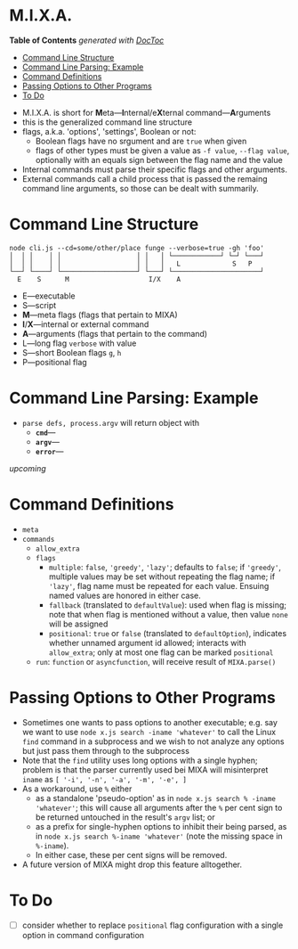 

# M.I.X.A.

<!-- START doctoc generated TOC please keep comment here to allow auto update -->
<!-- DON'T EDIT THIS SECTION, INSTEAD RE-RUN doctoc TO UPDATE -->
**Table of Contents**  *generated with [DocToc](https://github.com/thlorenz/doctoc)*

- [Command Line Structure](#command-line-structure)
- [Command Line Parsing: Example](#command-line-parsing-example)
- [Command Definitions](#command-definitions)
- [Passing Options to Other Programs](#passing-options-to-other-programs)
- [To Do](#to-do)

<!-- END doctoc generated TOC please keep comment here to allow auto update -->

* M.I.X.A. is short for **M**eta—**I**nternal/e**X**ternal command—**A**rguments
* this is the generalized command line structure
* flags, a.k.a. 'options', 'settings', Boolean or not:
  * Boolean flags have no srgument and are `true` when given
  * flags of other types must be given a value as `-f value`, `--flag value`, optionally with an equals sign
    between the flag name and the value
* Internal commands must parse their specific flags and other arguments.
* External commands call a child process that is passed the remaing command line arguments, so those can be
  dealt with summarily.

# Command Line Structure

```
node cli.js --cd=some/other/place funge --verbose=true -gh 'foo'
│  │ │    │ │                   │ │   │ └────────────┘ └─┘ └───┘
│  │ │    │ │                   │ │   │   L             S   P
└──┘ └────┘ └───────────────────┘ └───┘ └──────────────────────┘
  E    S      M                    I/X    A
```

* E—executable
* S—script
* **M**—meta flags (flags that pertain to MIXA)
* **I**/**X**—internal or external command
* **A**—arguments (flags that pertain to the command)
* L—long flag `verbose` with value
* S—short Boolean flags `g`, `h`
* P—positional flag


# Command Line Parsing: Example

* `parse defs, process.argv` will return object with
  * **`cmd`**—
  * **`argv`**—
  * **`error`**—

*upcoming*

# Command Definitions

* `meta`
* `commands`
  * `allow_extra`
  * `flags`
    * `multiple`: `false`, `'greedy'`, `'lazy'`; defaults to `false`; if `'greedy'`, multiple values may be
      set without repeating the flag name; if `'lazy'`, flag name must be repeated for each value. Ensuing
      named values are honored in either case.
    * `fallback` (translated to `defaultValue`): used when flag is missing; note that when flag is mentioned
      without a value, then value `none` will be assigned
    * `positional`: `true` or `false` (translated to `defaultOption`), indicates whether unnamed argument
      id allowed; interacts with `allow_extra`; only at most one flag can be marked `positional`
  * `run`: `function` or `asyncfunction`, will receive result of `MIXA.parse()`
  <!-- * `raw`: when `true`,  -->

# Passing Options to Other Programs

* Sometimes one wants to pass options to another executable; e.g. say we want to use `node x.js search
  -iname 'whatever'` to call the Linux `find` command in a subprocess and we wish to not analyze any options
  but just pass them through to the subprocess
* Note that the `find` utility uses long options with a single hyphen; problem is that the parser currently
  used bei MIXA will misinterpret `iname` as `[ '-i', '-n', '-a', '-m', '-e', ]`
* As a workaround, use `%` either
  * as a standalone 'pseudo-option' as in `node x.js search % -iname 'whatever'`; this will cause all
    arguments after the `%` per cent sign to be returned untouched in the result's `argv` list; or
  * as a prefix for single-hyphen options to inhibit their being parsed, as in `node x.js search %-iname
    'whatever'` (note the missing space in `%-iname`).
  * In either case, these per cent signs will be removed.
* A future version of MIXA might drop this feature alltogether.

# To Do

* [ ] consider whether to replace `positional` flag configuration with a single option in command
  configuration
